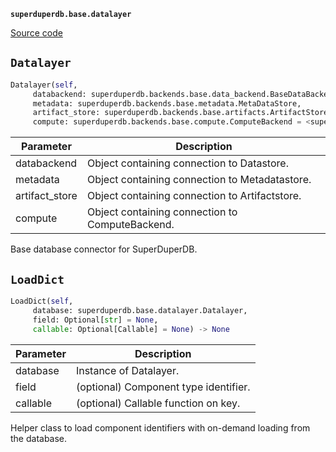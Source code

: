 **`superduperdb.base.datalayer`** 

[Source code](https://github.com/SuperDuperDB/superduperdb/blob/main/superduperdb/base/datalayer.py)

## `Datalayer` 

```python
Datalayer(self,
     databackend: superduperdb.backends.base.data_backend.BaseDataBackend,
     metadata: superduperdb.backends.base.metadata.MetaDataStore,
     artifact_store: superduperdb.backends.base.artifacts.ArtifactStore,
     compute: superduperdb.backends.base.compute.ComputeBackend = <superduperdb.backends.local.compute.LocalComputeBackend object at 0x12d58cd50>)
```
| Parameter | Description |
|-----------|-------------|
| databackend | Object containing connection to Datastore. |
| metadata | Object containing connection to Metadatastore. |
| artifact_store | Object containing connection to Artifactstore. |
| compute | Object containing connection to ComputeBackend. |

Base database connector for SuperDuperDB.

## `LoadDict` 

```python
LoadDict(self,
     database: superduperdb.base.datalayer.Datalayer,
     field: Optional[str] = None,
     callable: Optional[Callable] = None) -> None
```
| Parameter | Description |
|-----------|-------------|
| database | Instance of Datalayer. |
| field | (optional) Component type identifier. |
| callable | (optional) Callable function on key. |

Helper class to load component identifiers with on-demand loading from the database.

